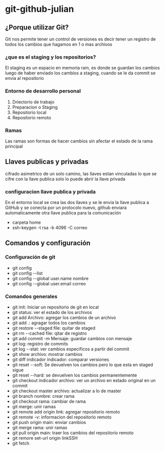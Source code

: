 # git-github-julian

## ¿Porque utilizar Git?

Git nos permite tener un control de versiones es decir tener un registro
de todos los cambios que hagamos en 1 o mas archivos

### ¿que es el staging y los repositorios?

El staging es un espacio en memoria ram, es donde se guardan los cambios
luego de haber enviado los cambios a staging, cuando se le da commit se
envia al repositorio

### Entorno de desarrollo personal

1. Driectorio de trabajo
2. Preparacion o Staging
3. Repositorio local
4. Repositorio remoto

### Ramas

Las ramas son formas de hacer cambios sin afectar el estado de la rama principal

## Llaves publicas y privadas

cifrado asimetrico de un solo camino, las llaves estan vinculadas lo que se cifre con la llave publica solo lo puede abrir la llave privada

### configuracion llave publica y privada

En el entorno local se crea las dos llaves y se le envia la llave publica a GitHub y se conecta por un protocolo nuevo, github enviara automaticamente otra llave publica para la comunicación

- carpeta home
- ssh-keygen -t rsa -b 4096 -C correo

## Comandos y configuración

### Configuración de git

- git config
- git config --list
- git config --global user.name nombre
- git config --global user.email correo

### Comandos generales

- git init: Iniciar un repositorio de git en local
- git status: ver el estado de los archivos
- git add Archivo: agregar los cambios de un archivo
- git add .: agragar todos los cambios
- git restore --staged file: quitar de staged
- git rm --cached file: qitar de registro
- git add commit -m Mensaje: guardar cambios con mensaje
- git log: registro de commits
- git log --stat: ver cambios especificos a partir del commit
- git show archivo: mostrar cambios
- git diff indicador indicador: comparar versiones
- git reset --soft: Se devuelven los cambios pero lo que esta en staged sigue
- git reset --hard: se devuelven los cambios permanentemente
- git checkout indicador archivo: ver un archivo en estado original en un commit
- git checkout master archivo: actualizar a lo de master
- git branch nombre: crear rama
- git checkout rama: cambiar de rama
- git merge: unir ramas
- git remote add origin link: agregar repositorio remoto
- git remote -v: informacion del repositorio remoto
- git push origin main: enviar cambios
- git merge rama: unir ramas
- git pull origin main: traer los cambios del repositorio remoto
- git remore set-url origin linkSSH
- git fetch
